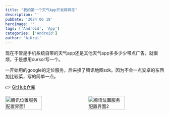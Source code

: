 ```yaml
---
title: "我的第一个天气App开发碎碎念"
description: ''
pubDate: '2024 06 18'
heroImage: ''
tags: ['Android', 'App']
categories: ['Android']
author: 'AiKrai'
---
```


现在不管是手机系统自带的天气app还是其他天气app多多少少带点广告，就很烦，于是想用cursor写一个。

一开始用的google的定位服务，后来换了腾讯地图sdk。因为不会一点安卓的东西加比较菜，写的简单一点。

👉 [GitHub仓库](https://github.com/AiKrai001/first-app)

<div style="display: flex; justify-content: space-between;"><img src="https://pixel-oss.aikrai.com/picgo/766ba95ba972cad1084b5414deb21d4.jpg" width="48%" alt="腾讯位置服务配置界面1"><img src="https://pixel-oss.aikrai.com/picgo/d189d9dab1c654e87776eeff56ffa0c.jpg" width="48%" alt="腾讯位置服务配置界面2"></div>
